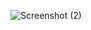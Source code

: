 ![Screenshot (2)](https://github.com/ImHappyKumar/tta-react-project/assets/85684143/8cd69982-b0ac-4601-8334-e72899e2e733)
